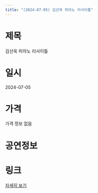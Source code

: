 ```yaml
---
title: "(2024-07-05) 김선욱 피아노 리사이틀"
---
```


# 제목
김선욱 피아노 리사이틀

# 일시
2024-07-05

# 가격
가격 정보 없음

# 공연정보


# 링크
[자세히 보기](https://www.sac.or.kr/site/main/show/show_view?SN=62292, "https://www.sac.or.kr/site/main/show/show_view?SN=62292")
